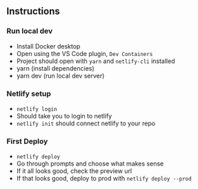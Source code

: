 

## Instructions

### Run local dev
- Install Docker desktop
- Open using the VS Code plugin, `Dev Containers`
- Project should open with `yarn` and `netlify-cli` installed
- yarn (install dependencies)
- yarn dev (run local dev server)

### Netlify setup
- `netlify login`
- Should take you to login to netlify
- `netlify init` should connect netlify to your repo

### First Deploy
- `netlify deploy`
- Go through prompts and choose what makes sense
- If it all looks good, check the preview url
- If that looks good, deploy to prod with `netlify deploy --prod`